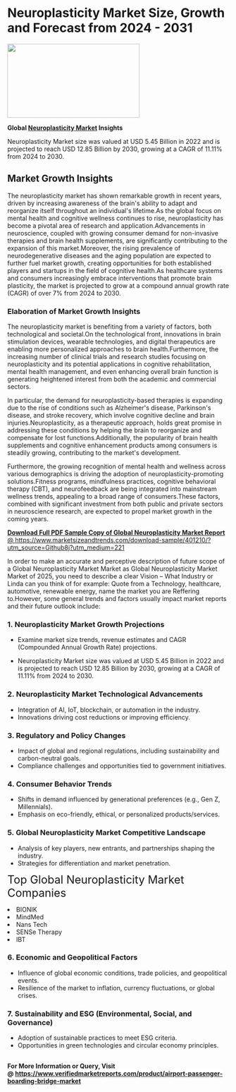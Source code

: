 <H1>Neuroplasticity Market Size, Growth and Forecast from 2024 - 2031</H1><img class="aligncenter size-medium wp-image-584254" src="https://thirdeyenews.in/wp-content/uploads/2024/09/Global-Market-Research-300x168.jpeg" alt="" width="300" height="168" /><p><strong>Global&nbsp;<a href="https://www.marketsizeandtrends.com/download-sample/401210/?utm_source=Github8j?utm_medium=221">Neuroplasticity Market</a> Insights</strong></p><p>Neuroplasticity Market size was valued at USD 5.45 Billion in 2022 and is projected to reach USD 12.85 Billion by 2030, growing at a CAGR of 11.11% from 2024 to 2030.</p><p><h2>Market Growth Insights</h2> <p>The neuroplasticity market has shown remarkable growth in recent years, driven by increasing awareness of the brain's ability to adapt and reorganize itself throughout an individual's lifetime.As the global focus on mental health and cognitive wellness continues to rise, neuroplasticity has become a pivotal area of research and application.Advancements in neuroscience, coupled with growing consumer demand for non-invasive therapies and brain health supplements, are significantly contributing to the expansion of this market.Moreover, the rising prevalence of neurodegenerative diseases and the aging population are expected to further fuel market growth, creating opportunities for both established players and startups in the field of cognitive health.As healthcare systems and consumers increasingly embrace interventions that promote brain plasticity, the market is projected to grow at a compound annual growth rate (CAGR) of over 7% from 2024 to 2030.</p> <p><a href="https://example.com/sample-download" target="_blank"></a></p> <h3>Elaboration of Market Growth Insights</h3> <p>The neuroplasticity market is benefiting from a variety of factors, both technological and societal.On the technological front, innovations in brain stimulation devices, wearable technologies, and digital therapeutics are enabling more personalized approaches to brain health.Furthermore, the increasing number of clinical trials and research studies focusing on neuroplasticity and its potential applications in cognitive rehabilitation, mental health management, and even enhancing overall brain function is generating heightened interest from both the academic and commercial sectors.</p> <p>In particular, the demand for neuroplasticity-based therapies is expanding due to the rise of conditions such as Alzheimer's disease, Parkinson's disease, and stroke recovery, which involve cognitive decline and brain injuries.Neuroplasticity, as a therapeutic approach, holds great promise in addressing these conditions by helping the brain to reorganize and compensate for lost functions.Additionally, the popularity of brain health supplements and cognitive enhancement products among consumers is steadily growing, contributing to the market's development.</p> <p>Furthermore, the growing recognition of mental health and wellness across various demographics is driving the adoption of neuroplasticity-promoting solutions.Fitness programs, mindfulness practices, cognitive behavioral therapy (CBT), and neurofeedback are being integrated into mainstream wellness trends, appealing to a broad range of consumers.These factors, combined with significant investment from both public and private sectors in neuroscience research, are expected to propel market growth in the coming years.</p> <p><a href="https://example.com/more-insights" target="_blank"></p><p><span class=""><strong>Download Full PDF Sample Copy of Global Neuroplasticity Market Report</strong> @ <a href="https://www.marketsizeandtrends.com/download-sample/401210/?utm_source=Github8j?utm_medium=221" target="_blank">https://www.marketsizeandtrends.com/download-sample/401210/?utm_source=Github8j?utm_medium=221</a></span></p><p>In order to make an accurate and perceptive description of future scope of a Global&nbsp;Neuroplasticity Market Market as Global&nbsp;Neuroplasticity Market Market of 2025, you need to describe a clear Vision &ndash; What Industry or Linda can you think of for example: Quote from a Technology, healthcare, automotive, renewable energy, name the market you are Reffering to.However, some general trends and factors usually impact market reports and their future outlook include:</p><h3>1.&nbsp;<strong>Neuroplasticity Market Growth Projections</strong></h3><ul><li>Examine market size trends, revenue estimates and CAGR (Compounded Annual Growth Rate) projections.</li><li><p>Neuroplasticity Market size was valued at USD 5.45 Billion in 2022 and is projected to reach USD 12.85 Billion by 2030, growing at a CAGR of 11.11% from 2024 to 2030.</p></li></ul><h3>2.&nbsp;<strong>Neuroplasticity Market Technological Advancements</strong></h3><ul><li>Integration of AI, IoT, blockchain, or automation in the industry.</li><li>Innovations driving cost reductions or improving efficiency.</li></ul><h3>3.&nbsp;<strong>Regulatory and Policy Changes</strong></h3><ul><li>Impact of global and regional regulations, including sustainability and carbon-neutral goals.</li><li>Compliance challenges and opportunities tied to government initiatives.</li></ul><h3>4.&nbsp;<strong>Consumer Behavior Trends</strong></h3><ul><li>Shifts in demand influenced by generational preferences (e.g., Gen Z, Millennials).</li><li>Emphasis on eco-friendly, ethical, or personalized products/services.</li></ul><h3>5.&nbsp;<strong>Global Neuroplasticity Market Competitive Landscape</strong></h3><ul><li>Analysis of key players, new entrants, and partnerships shaping the industry.</li><li>Strategies for differentiation and market penetration.</li></ul><p data-pm-slice="1 1 []"><span style="color: inherit; font-family: inherit; font-size: 25px;">Top Global Neuroplasticity Market Companies</span></p><div class="" data-test-id=""><p><li>BIONIK</li><li> MindMed</li><li> Nans Tech</li><li> SENSe Therapy</li><li> IBT</li></p></div><h3>6.&nbsp;<strong>Economic and Geopolitical Factors</strong></h3><ul><li>Influence of global economic conditions, trade policies, and geopolitical events.</li><li>Resilience of the market to inflation, currency fluctuations, or global crises.</li></ul><h3>7.&nbsp;<strong>Sustainability and ESG (Environmental, Social, and Governance)</strong></h3><ul><li>Adoption of sustainable practices to meet ESG criteria.</li><li>Opportunities in green technologies and circular economy principles.</li></ul><h2><strong style="font-size: 14px;">For More Information or Query, Visit @&nbsp;</strong><a style="background-color: #ffffff; font-size: 14px;" href="https://www.marketsizeandtrends.com/report/neuroplasticity-market/" target="_blank">https://www.verifiedmarketreports.com/product/airport-passenger-boarding-bridge-market</a></h2>